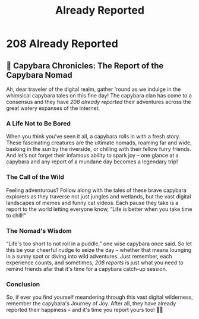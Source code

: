 ﻿---
category: 2xx
code: 208
cover: https://firebasestorage.googleapis.com/v0/b/capy-http.appspot.com/o/Capy-208-750x600.avif?alt=media
thumbnail: https://firebasestorage.googleapis.com/v0/b/capy-http.appspot.com/o/Capy-208-250x200.avif?alt=media
coverAlt: Already Reported
description: Already Reported
pubDate: 2014-06-01
tags:
- 2xx
title: Already Reported
---


# 208 Already Reported

## 🐾 Capybara Chronicles: The Report of the Capybara Nomad

Ah, dear traveler of the digital realm, gather 'round as we indulge in the whimsical capybara tales on this fine day! The capybara clan has come to a consensus and they have *208 already reported* their adventures across the great watery expanses of the internet.

### A Life Not to Be Bored

When you think you’ve seen it all, a capybara rolls in with a fresh story. These fascinating creatures are the ultimate nomads, roaming far and wide, basking in the sun by the riverside, or chilling with their fellow furry friends. And let’s not forget their infamous ability to spark joy – one glance at a capybara and any report of a mundane day becomes a legendary trip!

### The Call of the Wild

Feeling adventurous? Follow along with the tales of these brave capybara explorers as they traverse not just jungles and wetlands, but the vast digital landscapes of memes and funny cat videos. Each pause they take is a report to the world letting everyone know, “Life is better when you take time to chill!”

### The Nomad's Wisdom

“Life's too short to not roll in a puddle,” one wise capybara once said. So let this be your cheerful nudge to seize the day – whether that means lounging in a sunny spot or diving into wild adventures. Just remember, each experience counts, and sometimes, *208 reports* is just what you need to remind friends afar that it's time for a capybara catch-up session.

### Conclusion

So, if ever you find yourself meandering through this vast digital wilderness, remember the capybara's Journey of Joy. After all, they have already reported their happiness – and it's time you report yours too! 🦙💦